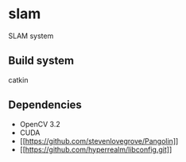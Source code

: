 # slam
SLAM system

## Build system
catkin

## Dependencies 
* OpenCV 3.2
* CUDA
* [[https://github.com/stevenlovegrove/Pangolin]]
* [[https://github.com/hyperrealm/libconfig.git]]
